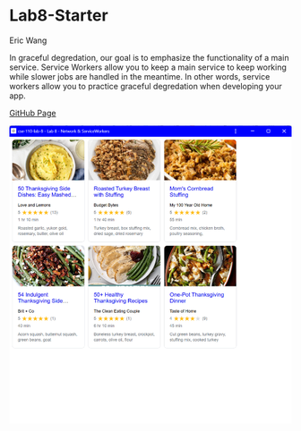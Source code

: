 # Lab8-Starter

Eric Wang

In graceful degredation, our goal is to emphasize the functionality of a main service. Service Workers allow you to keep a main service to keep working while slower jobs are handled in the meantime. In other words, service workers allow you to practice graceful degredation when developing your app.

[GitHub Page](https://erw004.github.io/cse-110-lab-8/)

![pwa.png](./pwa.png)
